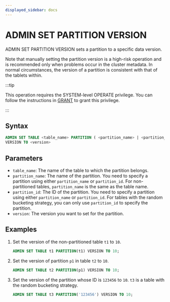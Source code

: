 ```yaml
---
displayed_sidebar: docs
---
```


# ADMIN SET PARTITION VERSION

ADMIN SET PARTITION VERSION sets a partition to a specific data version.

Note that manually setting the partition version is a high-risk operation and is recommended only when problems occur in the cluster metadata. In normal circumstances, the version of a partition is consistent with that of the tablets within.

:::tip

This operation requires the SYSTEM-level OPERATE privilege. You can follow the instructions in [GRANT](../../account-management/GRANT.md) to grant this privilege.

:::

## Syntax

```sql
ADMIN SET TABLE <table_name> PARTITION ( <partition_name> | <partition_id> ) 
VERSION TO <version>
```

## Parameters

- `table_name`: The name of the table to which the partition belongs.
- `partition_name`: The name of the partition. You need to specify a partition using either `partition_name` or `partition_id`. For non-partitioned tables, `partition_name` is the same as the table name.
- `partition_id`: The ID of the partition. You need to specify a partition using either `partition_name` or `partition_id`. For tables with the random bucketing strategy, you can only use `partition_id` to specify the partition.
- `version`: The version you want to set for the partition.

## Examples

1. Set the version of the non-partitioned table `t1` to `10`.

    ```sql
    ADMIN SET TABLE t1 PARTITION(t1) VERSION TO 10;
    ```

2. Set the version of partition `p1` in table `t2` to `10`.

    ```sql
    ADMIN SET TABLE t2 PARTITION(p1) VERSION TO 10;
    ```

3. Set the version of the partition whose ID is `123456` to `10`. `t3` is a table with the random bucketing strategy.

    ```sql
    ADMIN SET TABLE t3 PARTITION('123456') VERSION TO 10;
    ```
